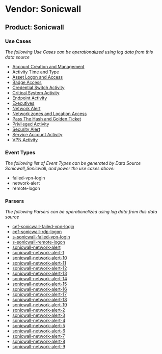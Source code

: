Vendor: Sonicwall
=================
Product: Sonicwall
------------------

### Use Cases

_The following Use Cases can be operationalized using log data from this data source_

* [Account Creation and Management](../UseCases/usecase_account_creation_and_management.md)
* [Activity Time  and Type](../UseCases/usecase_activity_time__and_type.md)
* [Asset Logon and Access](../UseCases/usecase_asset_logon_and_access.md)
* [Badge Access](../UseCases/usecase_badge_access.md)
* [Credential Switch Activity](../UseCases/usecase_credential_switch_activity.md)
* [Critical System Activity](../UseCases/usecase_critical_system_activity.md)
* [Endpoint Activity](../UseCases/usecase_endpoint_activity.md)
* [Executives](../UseCases/usecase_executives.md)
* [Network Alert](../UseCases/usecase_network_alert.md)
* [Network zones and Location Access](../UseCases/usecase_network_zones_and_location_access.md)
* [Pass The Hash and Golden Ticket](../UseCases/usecase_pass_the_hash_and_golden_ticket.md)
* [Privileged Activity](../UseCases/usecase_privileged_activity.md)
* [Security Alert](../UseCases/usecase_security_alert.md)
* [Service Account Activity](../UseCases/usecase_service_account_activity.md)
* [VPN Activity](../UseCases/usecase_vpn_activity.md)


### Event Types

_The following list of Event Types can be generated by Data Source Sonicwall_Sonicwall, and power the use cases above:_

- failed-vpn-login
- network-alert
- remote-logon


### Parsers

_The following Parsers can be operationalized using log data from this data source_

* [cef-sonicwall-failed-vpn-login](../Parsers/parserContent_cef-sonicwall-failed-vpn-login.md)
* [cef-sonicwall-rdp-logon](../Parsers/parserContent_cef-sonicwall-rdp-logon.md)
* [s-sonicwall-failed-vpn-login](../Parsers/parserContent_s-sonicwall-failed-vpn-login.md)
* [s-sonicwall-remote-logon](../Parsers/parserContent_s-sonicwall-remote-logon.md)
* [sonicwall-network-alert](../Parsers/parserContent_sonicwall-network-alert.md)
* [sonicwall-network-alert-1](../Parsers/parserContent_sonicwall-network-alert-1.md)
* [sonicwall-network-alert-10](../Parsers/parserContent_sonicwall-network-alert-10.md)
* [sonicwall-network-alert-11](../Parsers/parserContent_sonicwall-network-alert-11.md)
* [sonicwall-network-alert-12](../Parsers/parserContent_sonicwall-network-alert-12.md)
* [sonicwall-network-alert-13](../Parsers/parserContent_sonicwall-network-alert-13.md)
* [sonicwall-network-alert-14](../Parsers/parserContent_sonicwall-network-alert-14.md)
* [sonicwall-network-alert-15](../Parsers/parserContent_sonicwall-network-alert-15.md)
* [sonicwall-network-alert-16](../Parsers/parserContent_sonicwall-network-alert-16.md)
* [sonicwall-network-alert-17](../Parsers/parserContent_sonicwall-network-alert-17.md)
* [sonicwall-network-alert-18](../Parsers/parserContent_sonicwall-network-alert-18.md)
* [sonicwall-network-alert-19](../Parsers/parserContent_sonicwall-network-alert-19.md)
* [sonicwall-network-alert-2](../Parsers/parserContent_sonicwall-network-alert-2.md)
* [sonicwall-network-alert-3](../Parsers/parserContent_sonicwall-network-alert-3.md)
* [sonicwall-network-alert-4](../Parsers/parserContent_sonicwall-network-alert-4.md)
* [sonicwall-network-alert-5](../Parsers/parserContent_sonicwall-network-alert-5.md)
* [sonicwall-network-alert-6](../Parsers/parserContent_sonicwall-network-alert-6.md)
* [sonicwall-network-alert-7](../Parsers/parserContent_sonicwall-network-alert-7.md)
* [sonicwall-network-alert-8](../Parsers/parserContent_sonicwall-network-alert-8.md)
* [sonicwall-network-alert-9](../Parsers/parserContent_sonicwall-network-alert-9.md)
